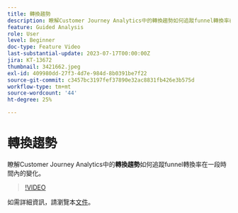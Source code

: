 ```yaml
---
title: 轉換趨勢
description: 瞭解Customer Journey Analytics中的轉換趨勢如何追蹤funnel轉換率在一段時間內的變化。
feature: Guided Analysis
role: User
level: Beginner
doc-type: Feature Video
last-substantial-update: 2023-07-17T00:00:00Z
jira: KT-13672
thumbnail: 3421662.jpeg
exl-id: 409980dd-27f3-4d7e-984d-8b0391be7f22
source-git-commit: c3457bc3197fef37890e32ac8831fb426e3b575d
workflow-type: tm+mt
source-wordcount: '44'
ht-degree: 25%

---
```


# 轉換趨勢

瞭解Customer Journey Analytics中的&#x200B;**轉換趨勢**&#x200B;如何追蹤funnel轉換率在一段時間內的變化。

>[!VIDEO](https://video.tv.adobe.com/v/3423485/?learn=on&captions=chi_hant)

如需詳細資訊，請瀏覽本[文件](https://experienceleague.adobe.com/docs/analytics-platform/using/guided-analysis/funnel/conversion-trends.html?lang=zh-Hant)。
